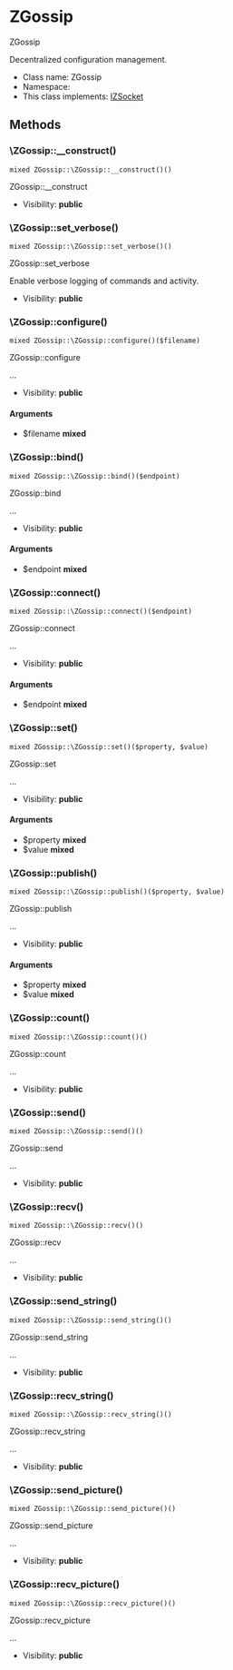 ZGossip
===============

ZGossip

Decentralized configuration management.


* Class name: ZGossip
* Namespace: 
* This class implements: [IZSocket](IZSocket.md)






Methods
-------


### \ZGossip::__construct()

```
mixed ZGossip::\ZGossip::__construct()()
```

ZGossip::__construct



* Visibility: **public**



### \ZGossip::set_verbose()

```
mixed ZGossip::\ZGossip::set_verbose()()
```

ZGossip::set_verbose

Enable verbose logging of commands and activity.

* Visibility: **public**



### \ZGossip::configure()

```
mixed ZGossip::\ZGossip::configure()($filename)
```

ZGossip::configure

...

* Visibility: **public**

#### Arguments

* $filename **mixed**



### \ZGossip::bind()

```
mixed ZGossip::\ZGossip::bind()($endpoint)
```

ZGossip::bind

...

* Visibility: **public**

#### Arguments

* $endpoint **mixed**



### \ZGossip::connect()

```
mixed ZGossip::\ZGossip::connect()($endpoint)
```

ZGossip::connect

...

* Visibility: **public**

#### Arguments

* $endpoint **mixed**



### \ZGossip::set()

```
mixed ZGossip::\ZGossip::set()($property, $value)
```

ZGossip::set

...

* Visibility: **public**

#### Arguments

* $property **mixed**
* $value **mixed**



### \ZGossip::publish()

```
mixed ZGossip::\ZGossip::publish()($property, $value)
```

ZGossip::publish

...

* Visibility: **public**

#### Arguments

* $property **mixed**
* $value **mixed**



### \ZGossip::count()

```
mixed ZGossip::\ZGossip::count()()
```

ZGossip::count

...

* Visibility: **public**



### \ZGossip::send()

```
mixed ZGossip::\ZGossip::send()()
```

ZGossip::send

...

* Visibility: **public**



### \ZGossip::recv()

```
mixed ZGossip::\ZGossip::recv()()
```

ZGossip::recv

...

* Visibility: **public**



### \ZGossip::send_string()

```
mixed ZGossip::\ZGossip::send_string()()
```

ZGossip::send_string

...

* Visibility: **public**



### \ZGossip::recv_string()

```
mixed ZGossip::\ZGossip::recv_string()()
```

ZGossip::recv_string

...

* Visibility: **public**



### \ZGossip::send_picture()

```
mixed ZGossip::\ZGossip::send_picture()()
```

ZGossip::send_picture

...

* Visibility: **public**



### \ZGossip::recv_picture()

```
mixed ZGossip::\ZGossip::recv_picture()()
```

ZGossip::recv_picture

...

* Visibility: **public**


